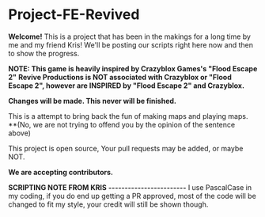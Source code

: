 # Project-FE-Revived
**Welcome!**
This is a project that has been in the makings for a long time by me and my friend Kris!
We'll be posting our scripts right here now and then to show the progress.

**NOTE: This game is heavily inspired by Crazyblox Games's "Flood Escape 2"**
**Revive Productions is NOT associated with Crazyblox or "Flood Escape 2", however are INSPIRED by "Flood Escape 2" and Crazyblox.**

**Changes will be made. This never will be finished.**

This is a attempt to bring back the fun of making maps and playing maps.
**(No, we are not trying to offend you by the opinion of the sentence above)

This project is open source, Your pull requests may be added, or maybe NOT.

**We are accepting contributors.**

**SCRIPTING NOTE FROM KRIS**
**------------------------**
I use PascalCase in my coding, if you do end up getting a PR approved, most of the code will be changed to fit my style, your credit will still be shown though.

